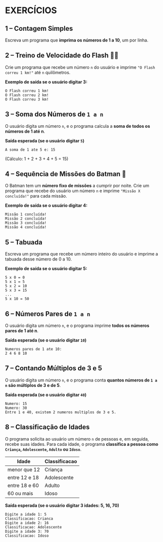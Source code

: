 # EXERCÍCIOS

## 1 – Contagem Simples  
Escreva um programa que **imprima os números de 1 a 10**, um por linha.  

## 2 – Treino de Velocidade do Flash 🏃‍♂️
Crie um programa que recebe um número `n` do usuário e imprime `"O Flash correu 1 km!"` até `n` quilômetros.  

**Exemplo de saída se o usuário digitar 3:**  
```
O Flash correu 1 km!
O Flash correu 2 km!
O Flash correu 3 km!
```

## 3 – Soma dos Números de `1 a n`  
O usuário digita um número `n`, e o programa calcula a **soma de todos os números de 1 até n**.  

**Saída esperada (se o usuário digitar `5`)**  
```
A soma de 1 ate 5 e: 15
```
(Cálculo: 1 + 2 + 3 + 4 + 5 = 15)

## 4 – Sequência de Missões do Batman 🦇
O Batman tem um **número fixo de missões** a cumprir por noite. Crie um programa que recebe do usuário um número `n` e imprime `"Missão X concluída!"` para cada missão.

**Exemplo de saída se o usuário digitar 4:**  
```
Missão 1 concluída!
Missão 2 concluída!
Missão 3 concluída!
Missão 4 concluída!
```

## 5 – Tabuada
Escreva um programa que recebe um número inteiro do usuário e imprime a tabuada desse número de 0 a 10.

**Exemplo de saída se o usuário digitar 5:**  
```
5 x 0 = 0
5 x 1 = 5
5 x 2 = 10
5 x 3 = 15
...
5 x 10 = 50
```

## 6 – Números Pares de `1 a n`
O usuário digita um número `n`, e o programa imprime **todos os números pares de 1 até n**.  

**Saída esperada (se o usuário digitar `10`)**  
```
Numeros pares de 1 ate 10:
2 4 6 8 10
```

## 7 – Contando Múltiplos de 3 e 5
O usuário digita um número `n`, e o programa conta **quantos números de `1 a n` são múltiplos de 3 e de 5**.  

**Saída esperada (se o usuário digitar `40`)**  
```
Numero: 15
Numero: 30
Entre 1 e 40, existem 2 numeros multiplos de 3 e 5.
```

## 8 – Classificação de Idades
O programa solicita ao usuário um número `n` de pessoas e, em seguida, recebe suas idades. Para cada idade, o programa **classifica a pessoa como `Criança`, `Adolescente`, `Adulto` ou `Idoso`**.  

| Idade | Classificacao |
|----------|---------|
| menor que 12 | Criança | 
| entre 12 e 18 | Adolescente |
| entre 18 e 60 | Adulto | 
| 60 ou mais | Idoso | 

**Saída esperada (se o usuário digitar 3 idades: 5, 16, 70)**  
```
Digite a idade 1: 5
Classificacao: Crianca
Digite a idade 2: 16
Classificacao: Adolescente
Digite a idade 3: 70
Classificacao: Idoso
```